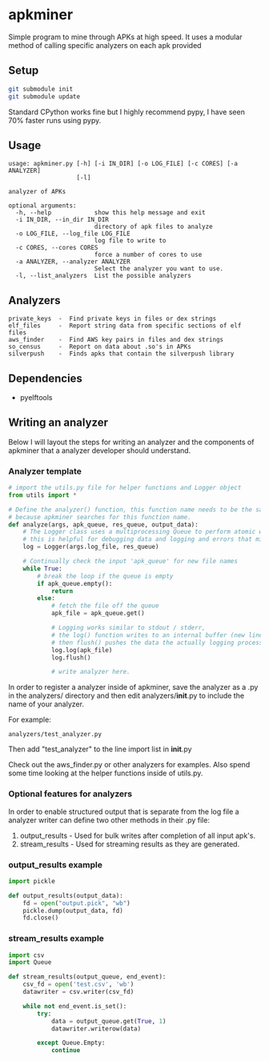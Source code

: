 # apkminer

Simple program to mine through APKs at high speed.  It uses a modular method of calling specific analyzers on each apk provided

## Setup

```bash
git submodule init
git submodule update
```

Standard CPython works fine but I highly recommend pypy, I have seen 70% faster runs using pypy.

## Usage

```
usage: apkminer.py [-h] [-i IN_DIR] [-o LOG_FILE] [-c CORES] [-a ANALYZER]
                   [-l]

analyzer of APKs

optional arguments:
  -h, --help            show this help message and exit
  -i IN_DIR, --in_dir IN_DIR
                        directory of apk files to analyze
  -o LOG_FILE, --log_file LOG_FILE
                        log file to write to
  -c CORES, --cores CORES
                        force a number of cores to use
  -a ANALYZER, --analyzer ANALYZER
                        Select the analyzer you want to use.
  -l, --list_analyzers  List the possible analyzers
```

## Analyzers

```
private_keys  -  Find private keys in files or dex strings
elf_files     -  Report string data from specific sections of elf files
aws_finder    -  Find AWS key pairs in files and dex strings
so_census     -  Report on data about .so's in APKs
silverpush    -  Finds apks that contain the silverpush library
```

## Dependencies

- pyelftools


## Writing an analyzer

Below I will layout the steps for writing an analyzer and the components of apkminer that a analyzer developer should understand.

### Analyzer template

```python
# import the utils.py file for helper functions and Logger object
from utils import *

# Define the analyzer() function, this function name needs to be the same for each analyzer
# because apkminer searches for this function name.
def analyze(args, apk_queue, res_queue, output_data):
	# The Logger class uses a multiprocessing Queue to perform atomic writes to the defined log file
	# this is helpful for debugging data and logging and errors that might occur during the run.
	log = Logger(args.log_file, res_queue)

	# Continually check the input 'apk_queue' for new file names
	while True:
		# break the loop if the queue is empty
		if apk_queue.empty():
			return
		else:
			# fetch the file off the queue
			apk_file = apk_queue.get()

			# Logging works similar to stdout / stderr,
			# the log() function writes to an internal buffer (new line delimited)
			# then flush() pushes the data the actually logging process
			log.log(apk_file)
			log.flush()

			# write analyzer here.
```

In order to register a analyzer inside of apkminer, save the analyzer as a .py in the analyzers/ directory and then edit analyzers/__init__.py to include the name of your analyzer.

For example:

```
analyzers/test_analyzer.py
```

Then add "test_analyzer" to the line import list in __init__.py

Check out the aws_finder.py or other analyzers for examples.  Also spend some time looking at the helper functions inside of utils.py.

### Optional features for analyzers

In order to enable structured output that is separate from the log file a analyzer writer can define two other methods in their .py file:

1. output_results - Used for bulk writes after completion of all input apk's.
2. stream_results - Used for streaming results as they are generated.

### output_results example

```python
import pickle

def output_results(output_data):
	fd = open("output.pick", "wb")
	pickle.dump(output_data, fd)
	fd.close()
```

### stream_results example

```python
import csv
import Queue

def stream_results(output_queue, end_event):
	csv_fd = open('test.csv', 'wb')
	datawriter = csv.writer(csv_fd)

	while not end_event.is_set():
		try:
			data = output_queue.get(True, 1)
			datawriter.writerow(data)

		except Queue.Empty:
			continue
```
